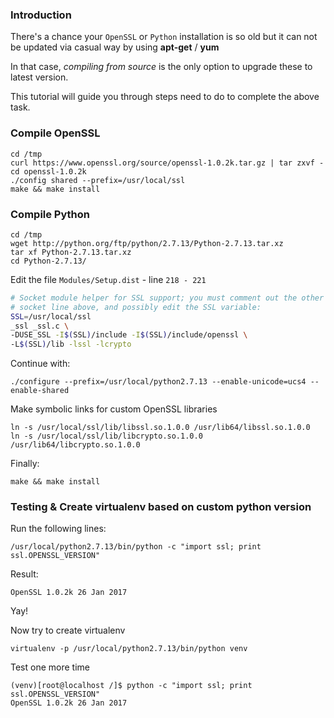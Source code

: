 <!-- 
.. title: How to compile python with custom OpenSSL version
.. slug: how-to-compile-python-with-custom-openssl-version
.. date: 2017-02-15 13:34:51 UTC+07:00
.. tags: 
.. category: 
.. link: 
.. description: 
.. type: text
-->

### Introduction

There's a chance your `OpenSSL` or `Python` installation is so old but it can not be updated via casual way by using **apt-get** / **yum**

In that case, *compiling from source* is the only option to upgrade these to latest version.

This tutorial will guide you through steps need to do to complete the above task.

<!-- TEASER_END: Read more -->
### Compile OpenSSL

```
cd /tmp
curl https://www.openssl.org/source/openssl-1.0.2k.tar.gz | tar zxvf -
cd openssl-1.0.2k
./config shared --prefix=/usr/local/ssl
make && make install
```

### Compile Python

```
cd /tmp
wget http://python.org/ftp/python/2.7.13/Python-2.7.13.tar.xz
tar xf Python-2.7.13.tar.xz
cd Python-2.7.13/
```

Edit the file `Modules/Setup.dist` - line `218 - 221`

```bash
# Socket module helper for SSL support; you must comment out the other
# socket line above, and possibly edit the SSL variable:
SSL=/usr/local/ssl
_ssl _ssl.c \
-DUSE_SSL -I$(SSL)/include -I$(SSL)/include/openssl \
-L$(SSL)/lib -lssl -lcrypto

```

Continue with:

```
./configure --prefix=/usr/local/python2.7.13 --enable-unicode=ucs4 --enable-shared
```

Make symbolic links for custom OpenSSL libraries

```
ln -s /usr/local/ssl/lib/libssl.so.1.0.0 /usr/lib64/libssl.so.1.0.0
ln -s /usr/local/ssl/lib/libcrypto.so.1.0.0 /usr/lib64/libcrypto.so.1.0.0
```

Finally:

```
make && make install
```

### Testing & Create virtualenv based on custom python version

Run the following lines:

```
/usr/local/python2.7.13/bin/python -c "import ssl; print ssl.OPENSSL_VERSION"
```

Result:

```
OpenSSL 1.0.2k 26 Jan 2017
```

Yay!

Now try to create virtualenv

```
virtualenv -p /usr/local/python2.7.13/bin/python venv
```

Test one more time

```
(venv)[root@localhost /]$ python -c "import ssl; print ssl.OPENSSL_VERSION"
OpenSSL 1.0.2k 26 Jan 2017
```
